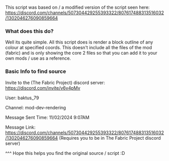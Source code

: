 This script was based on / a modified version of the script seen here: https://discord.com/channels/507304429255393322/807617488313516032/1302046276090859664

### What does this do?
Well its quite simple. All this script does is render a block outline of any colour at specified coords. 
This doesn't include all the files of the mod (fabric) and is only showing the core 2 files so that you can add it to your own mods / use as a reference.

### Basic Info to find source
Invite to the (The Fabric Project) discord server: https://discord.com/invite/v6v4pMv

User: baktus_79

Channel: mod-dev-rendering

Message Sent Time: 11/02/2024 9:07AM

Message Link: https://discord.com/channels/507304429255393322/807617488313516032/1302046276090859664 (Requires you to be in The Fabric Project discord server)


^^^ Hope this helps you find the original source / script :D
